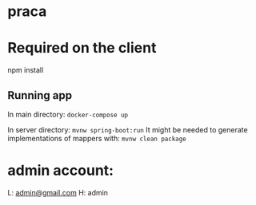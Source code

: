 # praca

# Required on the client
npm install

## Running app
In main directory: `docker-compose up`

In server directory: `mvnw spring-boot:run`
It might be needed to generate implementations of mappers with: `mvnw clean package`

# admin account:
L: admin@gmail.com
H: admin
